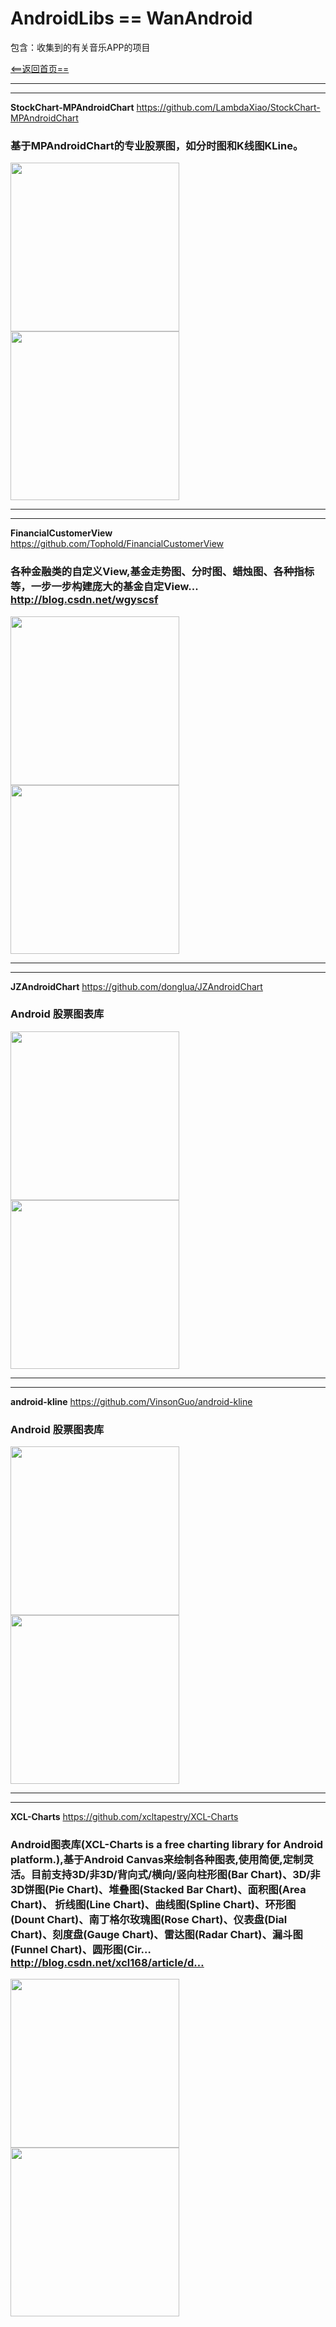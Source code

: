# AndroidLibs == WanAndroid

包含：收集到的有关音乐APP的项目

[<==返回首页==](https://github.com/youlongxifeng/MyAndroidLibs)

 
---
---

**StockChart-MPAndroidChart**
https://github.com/LambdaXiao/StockChart-MPAndroidChart
 
 
### 基于MPAndroidChart的专业股票图，如分时图和K线图KLine。



<img src="https://github.com/LambdaXiao/StockChart-MPAndroidChart/raw/master/screenshot/stockChart.gif" width="270"/><img src="https://github.com/LambdaXiao/StockChart-MPAndroidChart/raw/master/screenshot/main.png" width="270"/>

 
 
 
---
---

**FinancialCustomerView**
https://github.com/Tophold/FinancialCustomerView
 
 
### 各种金融类的自定义View,基金走势图、分时图、蜡烛图、各种指标等，一步一步构建庞大的基金自定View... http://blog.csdn.net/wgyscsf



<img src="https://github.com/scsfwgy/FinancialCustomerView/raw/master/img/v1.1_img_press.png" width="270"/><img src="https://camo.githubusercontent.com/d345e80888d09007764b575932a7ede0ba368953/687474703a2f2f6f373175686f6b67662e626b742e636c6f7564646e2e636f6d2f31353331383135393530313831372e6a7067" width="270"/>




---
---

**JZAndroidChart**
https://github.com/donglua/JZAndroidChart
 
 
### Android 股票图表库



<img src="https://github.com/donglua/JZAndroidChart/raw/master/screenshots/screenshot-minute-chart.png" width="270"/><img src="https://github.com/donglua/JZAndroidChart/raw/master/screenshots/chart_minute.gif" width="270"/>




---
---

**android-kline**
https://github.com/VinsonGuo/android-kline
 
 
### Android 股票图表库



<img src="https://github.com/VinsonGuo/android-kline/raw/master/art/new_chart.gif" width="270"/><img src="https://github.com/VinsonGuo/android-kline/raw/master/art/new_chart.gif" width="270"/>


---
---

**XCL-Charts**
https://github.com/xcltapestry/XCL-Charts
 
 
### Android图表库(XCL-Charts is a free charting library for Android platform.),基于Android Canvas来绘制各种图表,使用简便,定制灵活。目前支持3D/非3D/背向式/横向/竖向柱形图(Bar Chart)、3D/非3D饼图(Pie Chart)、堆叠图(Stacked Bar Chart)、面积图(Area Chart)、 折线图(Line Chart)、曲线图(Spline Chart)、环形图(Dount Chart)、南丁格尔玫瑰图(Rose Chart)、仪表盘(Dial Chart)、刻度盘(Gauge Chart)、雷达图(Radar Chart)、漏斗图(Funnel Chart)、圆形图(Cir… http://blog.csdn.net/xcl168/article/d…



<img src="https://raw.githubusercontent.com/xcltapestry/XCL-Charts/master/screens/dydialchart1.gif" width="270"/><img src="https://raw.githubusercontent.com/xcltapestry/XCL-Charts/master/screens/dydialchart4.gif" width="270"/>





 
